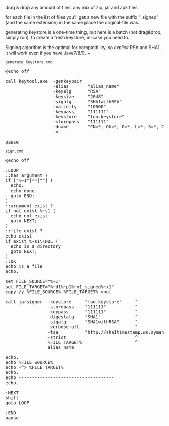 drag & drop any amount of files,
any mix of zip, jar and apk files.
<!--more-->

for each file in the list of files
you'll get a new file with the suffix "_signed" (and the same extension)
in the same place the original-file was.

generating keystore is a one-time thing,
but here is a batch (not drag&drop, simply run),
to create a fresh keystore, in-case you need to.

Signing algorithm is the optimal for
compatibility, so <em>explicit</em> RSA and SHA1,
it will work even if you have Java7/8/9..+.

<code>generate_keystore.cmd</code>
<pre>
@echo off

call keytool.exe  -genkeypair                                     ^
                  -alias       "alias_name"                       ^
                  -keyalg      "RSA"                              ^
                  -keysize     "2048"                             ^
                  -sigalg      "SHA1withRSA"                      ^
                  -validity    "10000"                            ^
                  -keypass     "111111"                           ^
                  -keystore    "foo.keystore"                     ^
                  -storepass   "111111"                           ^
                  -dname       "CN=*, OU=*, O=*, L=*, S=*, C=*"   ^
                  -v

pause
</pre>

<code>sign.cmd</code>
<pre>
@echo off

:LOOP
::has argument ?
if ["%~1"]==[""] (
  echo.
  echo done.
  goto END;
)
::argument exist ?
if not exist %~s1 (
  echo not exist
  goto NEXT;
)
::file exist ?
echo exist
if exist %~s1\\NUL (
  echo is a directory
  goto NEXT;
)
::OK
echo is a file
echo.

set FILE_SOURCE="%~1"
set FILE_TARGET="%~d1%~p1%~n1_signed%~x1"
copy /y %FILE_SOURCE% %FILE_TARGET% >nul

call jarsigner  -keystore     "foo.keystore"     ^
                -storepass    "111111"           ^
                -keypass      "111111"           ^
                -digestalg    "SHA1"             ^
                -sigalg       "SHA1withRSA"      ^
                -verbose:all                     ^
                -tsa          "http://sha1timestamp.ws.symantec.com/sha1/timestamp" ^
                -strict                          ^
                %FILE_TARGET%                    ^
                alias_name

echo.
echo %FILE_SOURCE%
echo -^&gt; %FILE_TARGET%
echo.
echo ------------------------------------
echo.

:NEXT
shift
goto LOOP

:END
pause

</pre>
